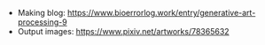- Making blog: https://www.bioerrorlog.work/entry/generative-art-processing-9
- Output images: https://www.pixiv.net/artworks/78365632